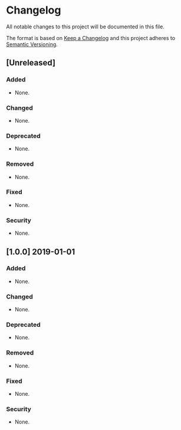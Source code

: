 # Changelog

All notable changes to this project will be documented in this file.

The format is based on [Keep a Changelog](http://keepachangelog.com/en/1.0.0/)
and this project adheres to [Semantic Versioning](http://semver.org/spec/v2.0.0.html).

## \[Unreleased\]

### Added

- None.

### Changed

- None.

### Deprecated

- None.

### Removed

- None.

### Fixed

- None.

### Security

- None.

## \[1.0.0\] 2019-01-01

### Added

- None.

### Changed

- None.

### Deprecated

- None.

### Removed

- None.

### Fixed

- None.

### Security

- None.
